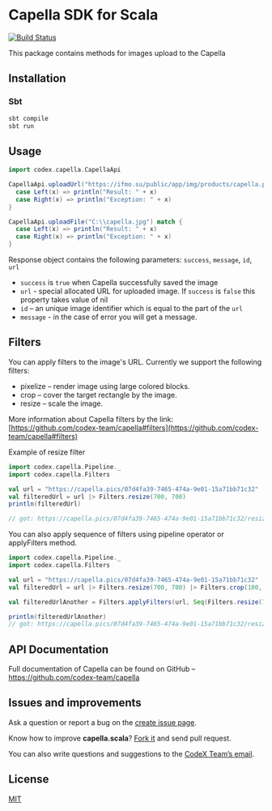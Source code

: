 # Capella SDK for Scala

[![Build Status](https://semaphoreci.com/api/v1/n0str/capella-scala/branches/master/badge.svg)](https://semaphoreci.com/n0str/capella-scala)

This package contains methods for images upload to the Capella

## Installation

### Sbt

```scala
sbt compile
sbt run
```

## Usage

```scala
import codex.capella.CapellaApi

CapellaApi.uploadUrl("https://ifmo.su/public/app/img/products/capella.png") match {
  case Left(x) => println("Result: " + x)
  case Right(x) => println("Exception: " + x)
}
```

```scala
CapellaApi.uploadFile("C:\\capella.jpg") match {
  case Left(x) => println("Result: " + x)
  case Right(x) => println("Exception: " + x)
}
```

Response object contains the following parameters:
`success`, `message`, `id`, `url`

* `success` is `true` when Capella successfully saved the image
* `url` - special allocated URL for uploaded image. If `success` is `false` this property takes value of nil
* `id` – an unique image identifier which is equal to the part of the `url` 
* `message` - in the case of error you will get a message. 

## Filters

You can apply filters to the image's URL. 
Currently we support the following filters:
* pixelize – render image using large colored blocks.
* crop – cover the target rectangle by the image.
* resize – scale the image.

More information about Capella filters by the link: [https://github.com/codex-team/capella#filters](https://github.com/codex-team/capella#filters)

Example of resize filter
```scala
import codex.capella.Pipeline._
import codex.capella.Filters

val url = "https://capella.pics/07d4fa39-7465-474a-9e01-15a71bb71c32"
val filteredUrl = url |> Filters.resize(700, 700)
println(filteredUrl)

// got: https://capella.pics/07d4fa39-7465-474a-9e01-15a71bb71c32/resize/700x700
```

You can also apply sequence of filters using pipeline operator or applyFilters method.

```scala
import codex.capella.Pipeline._
import codex.capella.Filters

val url = "https://capella.pics/07d4fa39-7465-474a-9e01-15a71bb71c32"
val filteredUrl = url |> Filters.resize(700, 700) |> Filters.crop(100, 100, (50, 50))

val filteredUrlAnother = Filters.applyFilters(url, Seq(Filters.resize(700, 700), Filters.crop(500)))

println(filteredUrlAnother)
// got: https://capella.pics/07d4fa39-7465-474a-9e01-15a71bb71c32/resize/700x700/crop/500
```

## API Documentation

Full documentation of Capella can be found on GitHub –
https://github.com/codex-team/capella

## Issues and improvements

Ask a question or report a bug on the [create issue page](https://github.com/codex-team/capella.scala/issues/new).

Know how to improve **capella.scala**? [Fork it](https://github.com/codex-team/capella.scala) and send pull request.

You can also write questions and suggestions to the [CodeX Team’s
email](team@ifmo.su).

## License

[MIT](https://github.com/codex-team/codex.notes/blob/master/LICENSE)
